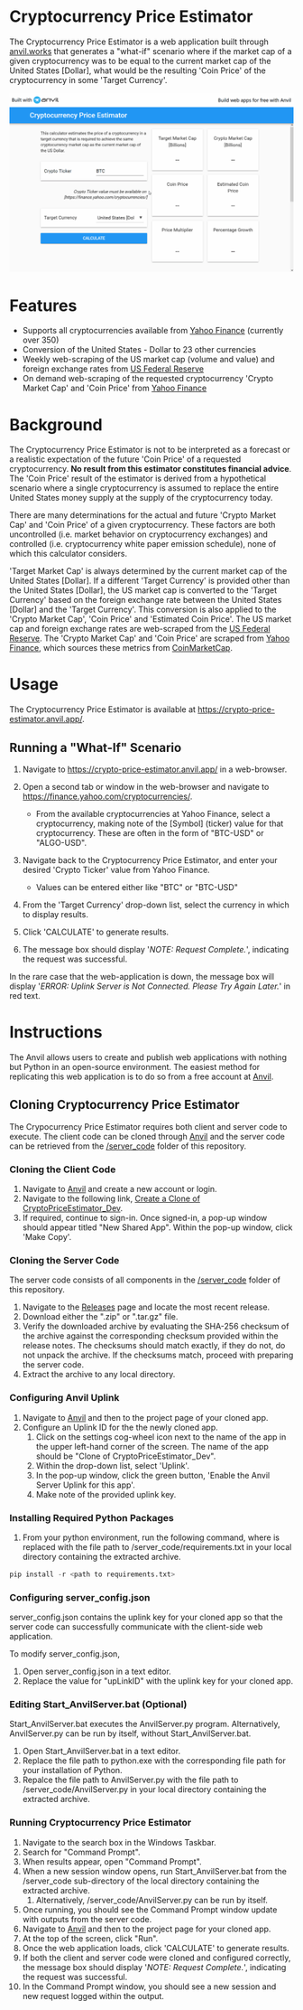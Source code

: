 # Cryptocurrency Price Estimator
The Cryptocurrency Price Estimator is a web application built through [anvil.works](https://anvil.works/) that generates a "what-if" scenario where if the market cap of a given cryptocurrency was to be equal to the current market cap of the United States [Dollar], what would be the resulting 'Coin Price' of the cryptocurrency in some 'Target Currency'.

![Web-App Animation](/assets/Calculate_Animation.gif)

# Features
- Supports all cryptocurrencies available from [Yahoo Finance](https://finance.yahoo.com/cryptocurrencies/) (currently over 350)
- Conversion of the United States - Dollar to 23 other currencies
- Weekly web-scraping of the US market cap (volume and value) and foreign exchange rates from [US Federal Reserve](https://www.federalreserve.gov)
- On demand web-scraping of the requested cryptocurrency 'Crypto Market Cap' and 'Coin Price' from [Yahoo Finance](https://finance.yahoo.com/cryptocurrencies/)

# Background
The Cryptocurrency Price Estimator is not to be interpreted as a forecast or a realistic expectation of the future 'Coin Price' of a requested cryptocurrency. **No result from this estimator constitutes financial advice**. The 'Coin Price' result of the estimator is derived from a hypothetical scenario where a single cryptocurrency is assumed to replace the entire United States money supply at the supply of the cryptocurrency today.

There are many determinations for the actual and future 'Crypto Market Cap' and 'Coin Price' of a given cryptocurrency. These factors are both uncontrolled (i.e. market behavior on cryptocurrency exchanges) and controlled (i.e. cryptocurrency white paper emission schedule), none of which this calculator considers.

'Target Market Cap' is always determined by the current market cap of the United States [Dollar]. If a different 'Target Currency' is provided other than the United States [Dollar], the US market cap is converted to the 'Target Currency' based on the foreign exchange rate between the United States [Dollar] and the 'Target Currency'. This conversion is also applied to the 'Crypto Market Cap', 'Coin Price' and 'Estimated Coin Price'. The US market cap and foreign exchange rates are web-scraped from the [US Federal Reserve](https://www.federalreserve.gov). The 'Crypto Market Cap' and 'Coin Price' are scraped from [Yahoo Finance](https://finance.yahoo.com/), which sources these metrics from [CoinMarketCap](https://coinmarketcap.com/).

# Usage
The Cryptocurrency Price Estimator is available at https://crypto-price-estimator.anvil.app/.

## Running a "What-If" Scenario
1. Navigate to https://crypto-price-estimator.anvil.app/ in a web-browser.
2. Open a second tab or window in the web-browser and navigate to https://finance.yahoo.com/cryptocurrencies/.
   - From the available cryptocurrencies at Yahoo Finance, select a cryptocurrency, making note of the [Symbol] (ticker) value for that cryptocurrency. These are often in the form of "BTC-USD" or "ALGO-USD".
3. Navigate back to the Cryptocurrency Price Estimator, and enter your desired 'Crypto Ticker' value from Yahoo Finance.

   - Values can be entered either like "BTC" or "BTC-USD"
4. From the 'Target Currency' drop-down list, select the currency in which to display results.
5. Click 'CALCULATE' to generate results.
6. The message box should display '_NOTE: Request Complete._', indicating the request was successful.

In the rare case that the web-application is down, the message box will display '_ERROR: Uplink Server is Not Connected. Please Try Again Later._' in red text.

# Instructions
The Anvil allows users to create and publish web applications with nothing but Python in an open-source environment. The easiest method for replicating this web application is to do so from a free account at [Anvil](https://anvil.works/).

## Cloning Cryptocurrency Price Estimator
The Crypocurrency Price Estimator requires both client and server code to execute. The client code can be cloned through [Anvil](https://anvil.works/) and the server code can be retrieved from the [/server_code](/server_code) folder of this repository.

### Cloning the Client Code
1. Navigate to [Anvil](https://anvil.works/) and create a new account or login.
2. Navigate to the following link, [Create a Clone of CryptoPriceEstimator_Dev](https://anvil.works/build#clone:ER7CIV2MZY7M2LOM=A6QP5KNZW76QG2PXW7U43AU6).
3. If required, continue to sign-in. Once signed-in, a pop-up window should appear titled "New Shared App". Within the pop-up window, click 'Make Copy'.

### Cloning the Server Code
The server code consists of all components in the [/server_code](/server_code) folder of this repository.

1. Navigate to the [Releases](/releases) page and locate the most recent release.
2. Download either the ".zip" or ".tar.gz" file.
3. Verify the downloaded archive by evaluating the SHA-256 checksum of the archive against the corresponding checksum provided within the release notes. The checksums should match exactly, if they do not, do not unpack the archive. If the checksums match, proceed with preparing the server code.
4. Extract the archive to any local directory.

### Configuring Anvil Uplink
1. Navigate to [Anvil](https://anvil.works/) and then to the project page of your cloned app.
2. Configure an Uplink ID for the the newly cloned app.
   1. Click on the settings cog-wheel icon next to the name of the app in the upper left-hand corner of the screen. The name of the app should be "Clone of CryptoPriceEstimator_Dev".
   2. Within the drop-down list, select 'Uplink'.
   3. In the pop-up window, click the green button, 'Enable the Anvil Server Uplink for this app'.
   4. Make note of the provided uplink key.

### Installing Required Python Packages
1. From your python environment, run the following command, where <path to requirements.txt> is replaced with the file path to /server_code/requirements.txt in your local directory containing the extracted archive.

```python
pip install -r <path to requirements.txt>
```

### Configuring server_config.json
server_config.json contains the uplink key for your cloned app so that the server code can successfully communicate with the client-side web application.

To modify server_config.json,

1. Open server_config.json in a text editor.
2. Replace the value for "upLinkID" with the uplink key for your cloned app.

### Editing Start_AnvilServer.bat (Optional)
Start_AnvilServer.bat executes the AnvilServer.py program. Alternatively, AnvilServer.py can be run by itself, without Start_AnvilServer.bat. 

1. Open Start_AnvilServer.bat in a text editor.
2. Replace the file path to python.exe with the corresponding file path for your installation of Python.
3. Repalce the file path to AnvilServer.py with the file path to /server_code/AnvilServer.py in your local directory containing the extracted archive.

### Running Cryptocurrency Price Estimator
1. Navigate to the search box in the Windows Taskbar.
2. Search for "Command Prompt".
3. When results appear, open "Command Prompt".
4. When a new session window opens, run Start_AnvilServer.bat from the /server_code sub-directory of the local directory containing the extracted archive.
   1. Alternatively, /server_code/AnvilServer.py can be run by itself.
5. Once running, you should see the Command Prompt window update with outputs from the server code.
6. Navigate to [Anvil](https://anvil.works/) and then to the project page for your cloned app.
7. At the top of the screen, click "Run".
8. Once the web application loads, click 'CALCULATE' to generate results.
9. If both the client and server code were cloned and configured correctly, the message box should display '_NOTE: Request Complete._', indicating the request was successful.
10. In the Command Prompt window, you should see a new session and new request logged within the output.
